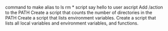 command to make alias to ls rm *
script say hello to user
ascript Add /action to the PATH
Create a script that counts the number of directories in the PATH
Create a script that lists environment variables.
Create a script that lists all local variables and environment variables, and functions.
